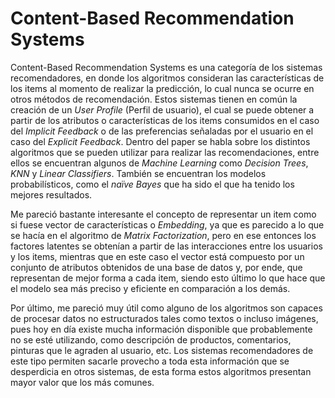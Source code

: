# Content-Based Recommendation Systems

Content-Based Recommendation Systems es una categoría de los sistemas recomendadores, en donde los algoritmos consideran las características de los items al momento de realizar la predicción, lo cual nunca se ocurre en otros métodos de recomendación. Estos sistemas tienen en común la creación de un *User Profile* (Perfil de usuario), el cual se puede obtener a partir de los atributos o características de los items consumidos en el caso del *Implicit Feedback* o de las preferencias señaladas por el usuario en el caso del *Explicit Feedback*. Dentro del paper se habla sobre los distintos algoritmos que se pueden utilizar para realizar las recomendaciones, entre ellos se encuentran algunos de *Machine Learning* como *Decision Trees*, *KNN* y *Linear Classifiers*. También se encuentran los modelos probabilísticos, como el *naïve Bayes* que ha sido el que ha tenido los mejores resultados.

Me pareció bastante interesante el concepto de representar un item como si fuese vector de características o *Embedding*, ya que es parecido a lo que se hacía en el algoritmo de *Matrix Factorization*, pero en ese entonces los factores latentes se obtenían a partir de las interacciones entre los usuarios y los items, mientras que en este caso el vector está compuesto por un conjunto de atributos obtenidos de una base de datos y, por ende, que representan de mejor forma a cada item, siendo esto último lo que hace que el modelo sea más preciso y eficiente en comparación a los demás.

Por último, me pareció muy útil como alguno de los algoritmos son capaces de procesar datos no estructurados tales como textos o incluso imágenes, pues hoy en día existe mucha información disponible que probablemente no se esté utilizando, como descripción de productos, comentarios, pinturas que le agraden al usuario, etc. Los sistemas recomendadores de este tipo permiten sacarle provecho a toda esta información que se desperdicia en otros sistemas, de esta forma estos algoritmos presentan mayor valor que los más comunes.
